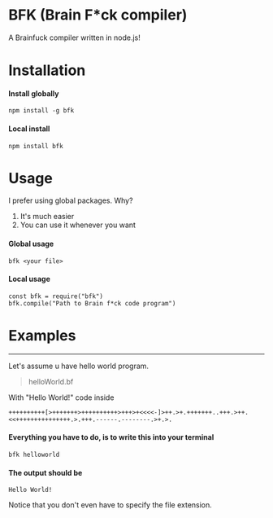 # BFK (Brain F\*ck compiler)

A Brainfuck compiler written in node.js!

# Installation

#### Install globally

    npm install -g bfk

#### Local install

    npm install bfk

# Usage

I prefer using global packages. Why?

1. It's much easier
2. You can use it whenever you want

#### Global usage

    bfk <your file>

#### Local usage

    const bfk = require("bfk")
    bfk.compile("Path to Brain f*ck code program")

# Examples

---

Let's assume u have hello world program.

> helloWorld.bf

With "Hello World!" code inside

    ++++++++++[>+++++++>++++++++++>+++>+<<<<-]>++.>+.+++++++..+++.>++.<<+++++++++++++++.>.+++.------.--------.>+.>.

#### Everything you have to do, is to write this into your terminal

    bfk helloworld

#### The output should be

    Hello World!

Notice that you don't even have to specify the file extension.
